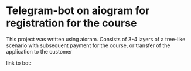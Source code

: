 # Telegram-bot on aiogram for registration for the course

This project was written using aioram. Consists of 3-4 layers of a tree-like scenario with subsequent payment for the course, or transfer of the application to the customer

link to bot: 
